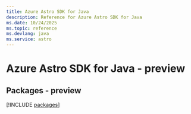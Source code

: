 ```yaml
---
title: Azure Astro SDK for Java
description: Reference for Azure Astro SDK for Java
ms.date: 10/24/2025
ms.topic: reference
ms.devlang: java
ms.service: astro
---
```

# Azure Astro SDK for Java - preview
## Packages - preview
[!INCLUDE [packages](astro-index.md)]